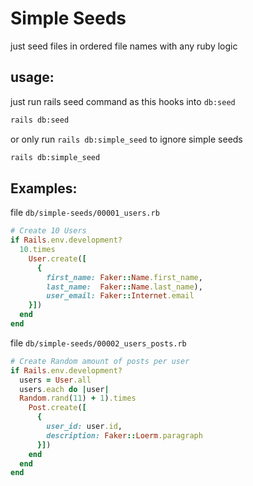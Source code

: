 # Simple Seeds

just seed files in ordered file names with any ruby logic

## usage:

just run rails seed command as this hooks into `db:seed`
```bash 
rails db:seed
```
or only run `rails db:simple_seed` to ignore simple seeds

```bash
rails db:simple_seed
```


## Examples:

file `db/simple-seeds/00001_users.rb`

```ruby
# Create 10 Users
if Rails.env.development?
  10.times
    User.create([
      {
        first_name: Faker::Name.first_name,     
        last_name:  Faker::Name.last_name),
        user_email: Faker::Internet.email
    }])
  end
end
```

file `db/simple-seeds/00002_users_posts.rb`


```ruby
# Create Random amount of posts per user
if Rails.env.development?
  users = User.all
  users.each do |user|
  Random.rand(11) + 1).times
    Post.create([
      {
        user_id: user.id,
        description: Faker::Loerm.paragraph 
      }])
    end
  end
end
```

